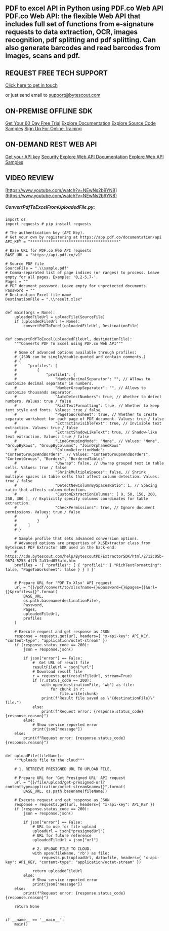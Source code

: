 ## PDF to excel API in Python using PDF.co Web API PDF.co Web API: the flexible Web API that includes full set of functions from e-signature requests to data extraction, OCR, images recognition, pdf splitting and pdf splitting. Can also generate barcodes and read barcodes from images, scans and pdf.

## REQUEST FREE TECH SUPPORT

[Click here to get in touch](https://bytescout.zendesk.com/hc/en-us/requests/new?subject=PDF.co%20Web%20API%20Question)

or just send email to [support@bytescout.com](mailto:support@bytescout.com?subject=PDF.co%20Web%20API%20Question) 

## ON-PREMISE OFFLINE SDK 

[Get Your 60 Day Free Trial](https://bytescout.com/download/web-installer?utm_source=github-readme)
[Explore Documentation](https://bytescout.com/documentation/index.html?utm_source=github-readme)
[Explore Source Code Samples](https://github.com/bytescout/ByteScout-SDK-SourceCode/)
[Sign Up For Online Training](https://academy.bytescout.com/)


## ON-DEMAND REST WEB API

[Get your API key](https://app.pdf.co/signup?utm_source=github-readme)
[Security](https://pdf.co/security)
[Explore Web API Documentation](https://apidocs.pdf.co?utm_source=github-readme)
[Explore Web API Samples](https://github.com/bytescout/ByteScout-SDK-SourceCode/tree/master/PDF.co%20Web%20API)

## VIDEO REVIEW

[https://www.youtube.com/watch?v=NEwNs2b9YN8](https://www.youtube.com/watch?v=NEwNs2b9YN8)




<!-- code block begin -->

##### **ConvertPdfToExcelFromUploadedFile.py:**
    
```
import os
import requests # pip install requests

# The authentication key (API Key).
# Get your own by registering at https://app.pdf.co/documentation/api
API_KEY = "***************************************"

# Base URL for PDF.co Web API requests
BASE_URL = "https://api.pdf.co/v1"

# Source PDF file
SourceFile = ".\\sample.pdf"
# Comma-separated list of page indices (or ranges) to process. Leave empty for all pages. Example: '0,2-5,7-'.
Pages = ""
# PDF document password. Leave empty for unprotected documents.
Password = ""
# Destination Excel file name
DestinationFile = ".\\result.xlsx"


def main(args = None):
    uploadedFileUrl = uploadFile(SourceFile)
    if (uploadedFileUrl != None):
        convertPdfToExcel(uploadedFileUrl, DestinationFile)


def convertPdfToExcel(uploadedFileUrl, destinationFile):
    """Converts PDF To Excel using PDF.co Web API"""

    # Some of advanced options available through profiles:
    # (JSON can be single/double-quoted and contain comments.)
    # {
    #     "profiles": [
    #         {
    #             "profile1": {
    #                 "NumberDecimalSeparator": "", // Allows to customize decimal separator in numbers.
    #                 "NumberGroupSeparator": "", // Allows to customize thousands separator.
    #                 "AutoDetectNumbers": true, // Whether to detect numbers. Values: true / false
    #                 "RichTextFormatting": true, // Whether to keep text style and fonts. Values: true / false
    #                 "PageToWorksheet": true, // Whether to create separate worksheet for each page of PDF document. Values: true / false
    #                 "ExtractInvisibleText": true, // Invisible text extraction. Values: true / false
    #                 "ExtractShadowLikeText": true, // Shadow-like text extraction. Values: true / false
    #                 "LineGroupingMode": "None", // Values: "None", "GroupByRows", "GroupByColumns", "JoinOrphanedRows"
    #                 "ColumnDetectionMode": "ContentGroupsAndBorders", // Values: "ContentGroupsAndBorders", "ContentGroups", "Borders", "BorderedTables"
    #                 "Unwrap": false, // Unwrap grouped text in table cells. Values: true / false
    #                 "ShrinkMultipleSpaces": false, // Shrink multiple spaces in table cells that affect column detection. Values: true / false
    #                 "DetectNewColumnBySpacesRatio": 1, // Spacing ratio that affects column detection.
    #                 "CustomExtractionColumns": [ 0, 50, 150, 200, 250, 300 ], // Explicitly specify columns coordinates for table extraction.
    #                 "CheckPermissions": true, // Ignore document permissions. Values: true / false
    #             }
    #         }
    #     ]
    # }

    # Sample profile that sets advanced conversion options.
    # Advanced options are properties of XLSExtractor class from ByteScout PDF Extractor SDK used in the back-end:
    # https://cdn.bytescout.com/help/BytescoutPDFExtractorSDK/html/2712c05b-9674-5253-df76-2a31ed055afd.htm
    profiles = '{ "profiles": [ { "profile1": { "RichTextFormatting": false, "PageToWorksheet": false } } ] }'


    # Prepare URL for 'PDF To Xlsx' API request
    url = "{}/pdf/convert/to/xlsx?name={}&password={}&pages={}&url={}&profiles={}".format(
        BASE_URL,
        os.path.basename(destinationFile),
        Password,
        Pages,
        uploadedFileUrl,
        profiles
    )

    # Execute request and get response as JSON
    response = requests.get(url, headers={ "x-api-key": API_KEY, "content-type": "application/octet-stream" })
    if (response.status_code == 200):
        json = response.json()

        if json["error"] == False:
            #  Get URL of result file
            resultFileUrl = json["url"]            
            # Download result file
            r = requests.get(resultFileUrl, stream=True)
            if (r.status_code == 200):
                with open(destinationFile, 'wb') as file:
                    for chunk in r:
                        file.write(chunk)
                print(f"Result file saved as \"{destinationFile}\" file.")
            else:
                print(f"Request error: {response.status_code} {response.reason}")
        else:
            # Show service reported error
            print(json["message"])
    else:
        print(f"Request error: {response.status_code} {response.reason}")


def uploadFile(fileName):
    """Uploads file to the cloud"""
    
    # 1. RETRIEVE PRESIGNED URL TO UPLOAD FILE.

    # Prepare URL for 'Get Presigned URL' API request
    url = "{}/file/upload/get-presigned-url?contenttype=application/octet-stream&name={}".format(
        BASE_URL, os.path.basename(fileName))
    
    # Execute request and get response as JSON
    response = requests.get(url, headers={ "x-api-key": API_KEY })
    if (response.status_code == 200):
        json = response.json()
        
        if json["error"] == False:
            # URL to use for file upload
            uploadUrl = json["presignedUrl"]
            # URL for future reference
            uploadedFileUrl = json["url"]

            # 2. UPLOAD FILE TO CLOUD.
            with open(fileName, 'rb') as file:
                requests.put(uploadUrl, data=file, headers={ "x-api-key": API_KEY, "content-type": "application/octet-stream" })

            return uploadedFileUrl
        else:
            # Show service reported error
            print(json["message"])    
    else:
        print(f"Request error: {response.status_code} {response.reason}")

    return None


if __name__ == '__main__':
    main()
```

<!-- code block end -->